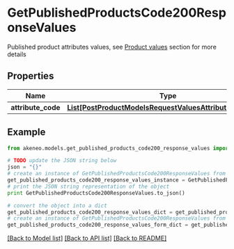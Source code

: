# GetPublishedProductsCode200ResponseValues

Published product attributes values, see <a href='/concepts/products.html#focus-on-the-product-values'>Product values</a> section for more details

## Properties
Name | Type | Description | Notes
------------ | ------------- | ------------- | -------------
**attribute_code** | [**List[PostProductModelsRequestValuesAttributeCodeInner]**](PostProductModelsRequestValuesAttributeCodeInner.md) |  | [optional] 

## Example

```python
from akeneo.models.get_published_products_code200_response_values import GetPublishedProductsCode200ResponseValues

# TODO update the JSON string below
json = "{}"
# create an instance of GetPublishedProductsCode200ResponseValues from a JSON string
get_published_products_code200_response_values_instance = GetPublishedProductsCode200ResponseValues.from_json(json)
# print the JSON string representation of the object
print GetPublishedProductsCode200ResponseValues.to_json()

# convert the object into a dict
get_published_products_code200_response_values_dict = get_published_products_code200_response_values_instance.to_dict()
# create an instance of GetPublishedProductsCode200ResponseValues from a dict
get_published_products_code200_response_values_form_dict = get_published_products_code200_response_values.from_dict(get_published_products_code200_response_values_dict)
```
[[Back to Model list]](../README.md#documentation-for-models) [[Back to API list]](../README.md#documentation-for-api-endpoints) [[Back to README]](../README.md)


